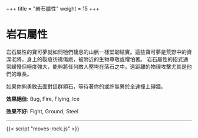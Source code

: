 +++
title = "岩石屬性"
weight = 15
+++

# 岩石屬性
岩石屬性的寶可夢就如同牠們棲息的山脈一樣堅韌結實。這些寶可夢是荒野中的資深老將，身上的裂痕彷彿傷疤，被附近的生物尊敬或懼怕著。
岩石屬性的招式通常緩慢但極度強大，能夠將任何敵人壓垮在落石之中。遠距離的物理攻擊尤其是他們的專長。

如果你夠勇敢去面對這群頑石，等待著你的或許無異於全速撞上磚牆。


**效果絕佳:**
<span class="TypeBlockList">Bug, Fire, Flying, Ice</span>

**效果不好:**
<span class="TypeBlockList">Fight, Ground, Steel</span>

---

<div id="MoveList"></div>

{{< script "moves-rock.js" >}}
<script type="text/javascript">
  window.addEventListener("parsePage", ()=>{
    TocInjector.parsePage("Move");
  });

</script>